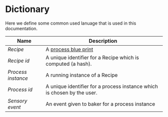 # Dictionary

Here we define some common used lanuage that is used in this documentation.

| Name | Description |
| --- | --- |
| <span id="recipe">*Recipe*</span> | A [process blue print](concepts.md#recipe) |
| <span id="recipe-id">*Recipe id*</span> | A unique identifier for a Recipe which is computed (a hash). |
| <span id="process-instance">*Process instance*</span> | A running instance of a Recipe |
| <span id="process-id">*Process id*</span> | A unique identifier for a process instance which is chosen by the user. |
| <span id="sensory-event">*Sensory event*</span> | An event given to baker for a process instance |

